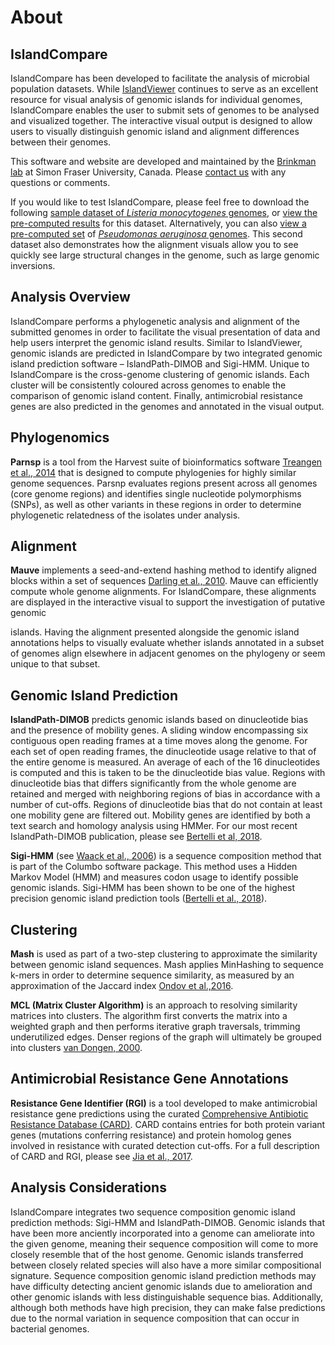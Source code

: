 # About
## IslandCompare

IslandCompare has been developed to facilitate the analysis of microbial population datasets. While [IslandViewer](http://www.pathogenomics.sfu.ca/islandviewer/browse/) continues to serve as an excellent resource for visual analysis of genomic islands for individual genomes, IslandCompare enables the user to submit sets of genomes to be analysed and visualized together. The interactive visual output is designed to allow users to visually distinguish genomic island and alignment differences between their genomes.

[//]: # (The IslandCompare analysis pipeline is implemented in Galaxy and we have made the tool open source to allow users to install the pipeline independently and modify it as they desire. For more details, please NOLAN FILL IN HERE – Make sure to mention the open source licence and run the content for downloading by Fiona.)

This software and website are developed and maintained by the [Brinkman lab](http://www.brinkman.mbb.sfu.ca) at Simon Fraser University, Canada. Please [contact us](#/contact) with any questions or comments.

If you would like to test IslandCompare, please feel free to download the following [sample dataset of *Listeria monocytogenes* genomes](https://vault.sfu.ca/index.php/s/XDg19BDF7XKGnnw/download), or [view the pre-computed results](http://www.pathogenomics.sfu.ca/islandcompare/?uuid=b73fb1f0-8555-11e9-b1ee-ad4c09e80124#/visualize/dd99c13114504c72) for this dataset. Alternatively, you can also [view a pre-computed set](http://www.pathogenomics.sfu.ca/islandcompare/?uuid=7809f640-84fa-11e9-81c4-d729a8e3fd7b#/visualize/a32fb04d8f558fc4) of [*Pseudomonas aeruginosa* genomes](https://vault.sfu.ca/index.php/s/jTu68750Y3cTOSG/download). This second dataset also demonstrates how the alignment visuals allow you to see quickly see large structural changes in the genome, such as large genomic inversions.

## Analysis Overview

IslandCompare performs a phylogenetic analysis and alignment of the submitted genomes in order to facilitate the visual presentation of data and help users interpret the genomic island results. Similar to IslandViewer, genomic islands are predicted in IslandCompare by two integrated genomic island prediction software – IslandPath-DIMOB and Sigi-HMM. Unique to IslandCompare is the cross-genome clustering of genomic islands. Each cluster will be consistently coloured across genomes to enable the comparison of genomic island content. Finally, antimicrobial resistance genes are also predicted in the genomes and annotated in the visual output.

## Phylogenomics

**Parnsp** is a tool from the Harvest suite of bioinformatics software [Treangen et al., 2014](https://genomebiology.biomedcentral.com/articles/10.1186/s13059-014-0524-x) that is designed to compute phylogenies for highly similar genome sequences. Parsnp evaluates regions present across all genomes (core genome regions) and identifies single nucleotide polymorphisms (SNPs), as well as other variants in these regions in order to determine phylogenetic relatedness of the isolates under analysis.

## Alignment

**Mauve** implements a seed-and-extend hashing method to identify aligned blocks within a set of sequences [Darling et al., 2010](https://journals.plos.org/plosone/article?id=10.1371/journal.pone.0011147). Mauve can efficiently compute whole genome alignments. For IslandCompare, these alignments are displayed in the interactive visual to support the investigation of putative genomic

islands. Having the alignment presented alongside the genomic island annotations helps to visually evaluate whether islands annotated in a subset of genomes align elsewhere in adjacent genomes on the phylogeny or seem unique to that subset.

## Genomic Island Prediction

**IslandPath-DIMOB** predicts genomic islands based on dinucleotide bias and the presence of mobility genes. A sliding window encompassing six contiguous open reading frames at a time moves along the genome. For each set of open reading frames, the dinucleotide usage relative to that of the entire genome is measured. An average of each of the 16 dinucleotides is computed and this is taken to be the dinucleotide bias value. Regions with dinucleotide bias that differs significantly from the whole genome are retained and merged with neighboring regions of bias in accordance with a number of cut-offs. Regions of dinucleotide bias that do not contain at least one mobility gene are filtered out. Mobility genes are identified by both a text search and homology analysis using HMMer. For our most recent IslandPath-DIMOB publication, please see [Bertelli et al, 2018](https://academic.oup.com/bioinformatics/article/34/13/2161/4904263).

**Sigi-HMM** (see [Waack et al., 2006](http://www.biomedcentral.com/1471-2105/7/142)) is a sequence composition method that is part of the Columbo software package. This method uses a Hidden Markov Model (HMM) and measures codon usage to identify possible genomic islands. Sigi-HMM has been shown to be one of the highest precision genomic island prediction tools ([Bertelli et al., 2018](https://academic.oup.com/bib/advance-article/doi/10.1093/bib/bby042/5032564)).

## Clustering

**Mash** is used as part of a two-step clustering to approximate the similarity between genomic island sequences. Mash applies MinHashing to sequence k-mers in order to determine sequence similarity, as measured by an approximation of the Jaccard index [Ondov et al.,2016](https://genomebiology.biomedcentral.com/articles/10.1186/s13059-016-0997-x).

**MCL (Matrix Cluster Algorithm)** is an approach to resolving similarity matrices into clusters. The algorithm first converts the matrix into a weighted graph and then performs iterative graph traversals, trimming underutilized edges. Denser regions of the graph will ultimately be grouped into clusters [van Dongen, 2000](https://micans.org/mcl/index.html?sec_thesisetc).

## Antimicrobial Resistance Gene Annotations

**Resistance Gene Identifier (RGI)** is a tool developed to make antimicrobial resistance gene predictions using the curated [Comprehensive Antibiotic Resistance Database (CARD)](https://card.mcmaster.ca). CARD contains entries for both protein variant genes (mutations conferring resistance) and protein homolog genes involved in resistance with curated detection cut-offs. For a full description of CARD and RGI, please see [Jia et al., 2017](https://academic.oup.com/nar/article/45/D1/D566/2333912).

[//]: # (## Support for Draft Genomes)

[//]: # (Draft genomes are processed in much the same way as IslandViewer. Upon selecting a set of draft genomes to analyse, the contigs in a single genome/file will need to be concatenated in order to perform the analysis in IslandCompare. If draft genomes are included in a job submission, you will need to select either “OPTION-FOR-STITCHING-IN-ORDER” to concatenate the contigs in the order submitted, or select a reference genome against which all genomes in the analysis will be aligned and concatenated. If the option to align against a reference is chosen, contigs unique to the custom genome or contigs that could be placed in several position according to the reference genome - such as identical transposases that could not be solved by short read assembly software - will remain unaligned and placed at the end of the pseudochromosome. These contigs that could not be ordered are shown in ???. Contig gaps are indicated by ???. Contigs placed in this unaligned region should be evaluated with extra caution.)

## Analysis Considerations

IslandCompare integrates two sequence composition genomic island prediction methods: Sigi-HMM and IslandPath-DIMOB. Genomic islands that have been more anciently incorporated into a genome can ameliorate into the given genome, meaning their sequence composition will come to more closely resemble that of the host genome. Genomic islands transferred between closely related species will also have a more similar compositional signature. Sequence composition genomic island prediction methods may have difficulty detecting ancient genomic islands due to amelioration and other genomic islands with less distinguishable sequence bias. Additionally, although both methods have high precision, they can make false predictions due to the normal variation in sequence composition that can occur in bacterial genomes. 
